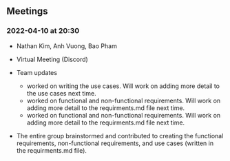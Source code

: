  ## Meetings

### 2022-04-10 at 20:30
- Nathan Kim, Anh Vuong, Bao Pham
- Virtual Meeting (Discord)
- Team updates
  - <Nathan Kim> worked on writing the use cases. Will work on adding more detail to the use cases next time.
  - <Anh Vuong> worked on functional and non-functional requirements. Will work on adding more detail to the requirments.md file next time.
  - <Bao Pham> worked on functional and non-functional requirements. Will work on adding more detail to the requirments.md file next time.

- The entire group brainstormed and contributed to creating the functional requirements, non-functional requirements, and use cases (written in the requirments.md file).
